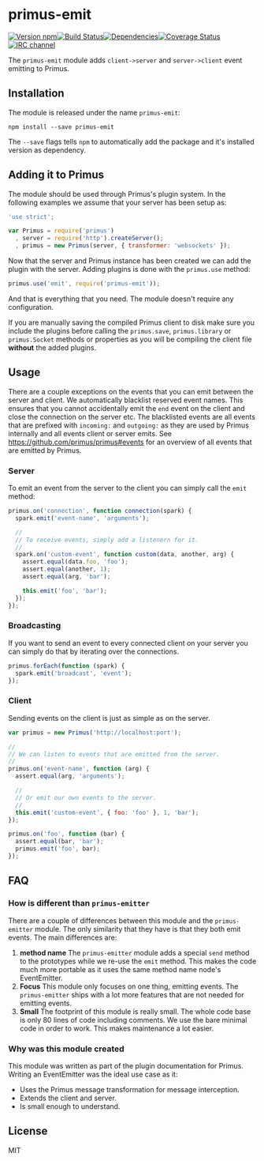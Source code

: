 # primus-emit

[![Version npm](https://img.shields.io/npm/v/primus-emit.svg?style=flat-square)](http://browsenpm.org/package/primus-emit)[![Build Status](https://img.shields.io/travis/primus/primus-emit/master.svg?style=flat-square)](https://travis-ci.org/primus/primus-emit)[![Dependencies](https://img.shields.io/david/primus/primus-emit.svg?style=flat-square)](https://david-dm.org/primus/primus-emit)[![Coverage Status](https://img.shields.io/coveralls/primus/primus-emit/master.svg?style=flat-square)](https://coveralls.io/r/primus/primus-emit?branch=master)[![IRC channel](https://img.shields.io/badge/IRC-irc.freenode.net%23primus-00a8ff.svg?style=flat-square)](https://webchat.freenode.net/?channels=primus)

The `primus-emit` module adds `client->server` and `server->client` event emitting to
Primus.

## Installation

The module is released under the name `primus-emit`:

```
npm install --save primus-emit
```

The `--save` flags tells `npm` to automatically add the package and it's
installed version as dependency.

## Adding it to Primus

The module should be used through Primus's plugin system. In the following
examples we assume that your server has been setup as:

```js
'use strict';

var Primus = require('primus')
  , server = require('http').createServer();
  , primus = new Primus(server, { transformer: 'websockets' });
```

Now that the server and Primus instance has been created we can add the plugin
with the server. Adding plugins is done with the `primus.use` method:

```js
primus.use('emit', require('primus-emit'));
```

And that is everything that you need. The module doesn't require any
configuration.

If you are manually saving the compiled Primus client to disk make sure you
include the plugins before calling the `primus.save`, `primus.library` or
`primus.Socket` methods or properties as you will be compiling the client file
**without** the added plugins.

## Usage

There are a couple exceptions on the events that you can emit between the server
and client. We automatically blacklist reserved event names. This ensures that
you cannot accidentally emit the `end` event on the client and close the
connection on the server etc. The blacklisted events are all events that are
prefixed with `incoming:` and `outgoing:` as they are used by Primus internally
and all events client or server emits. See https://github.com/primus/primus#events
for an overview of all events that are emitted by Primus.

### Server

To emit an event from the server to the client you can simply call the `emit`
method:

```js
primus.on('connection', function connection(spark) {
  spark.emit('event-name', 'arguments');

  //
  // To receive events, simply add a listenern for it.
  //
  spark.on('custom-event', function custom(data, another, arg) {
    assert.equal(data.foo, 'foo');
    assert.equal(another, 1);
    assert.equal(arg, 'bar');

    this.emit('foo', 'bar');
  });
});
```

### Broadcasting

If you want to send an event to every connected client on your server you can
simply do that by iterating over the connections.

```js
primus.forEach(function (spark) {
  spark.emit('broadcast', 'event');
});
```

### Client

Sending events on the client is just as simple as on the server.

```js
var primus = new Primus('http://localhost:port');

//
// We can listen to events that are emitted from the server.
//
primus.on('event-name', function (arg) {
  assert.equal(arg, 'arguments');

  //
  // Or emit our own events to the server.
  //
  this.emit('custom-event', { foo: 'foo' }, 1, 'bar');
});

primus.on('foo', function (bar) {
  assert.equal(bar, 'bar');
  primus.emit('foo', bar);
});
```

## FAQ

### How is different than `primus-emitter`

There are a couple of differences between this module and the `primus-emitter`
module. The only similarity that they have is that they both emit events. The
main differences are:

1. **method name** The `primus-emitter` module adds a special `send` method to
   the prototypes while we re-use the `emit` method. This makes the code much
   more portable as it uses the same method name node's EventEmitter.
2. **Focus** This module only focuses on one thing, emitting events. The
   `primus-emitter` ships with a lot more features that are not needed for
   emitting events.
3. **Small** The footprint of this module is really small. The whole code base is
   only 80 lines of code including comments. We use the bare minimal code in
   order to work. This makes maintenance a lot easier.

### Why was this module created

This module was written as part of the plugin documentation for Primus. Writing
an EventEmitter was the ideal use case as it:

- Uses the Primus message transformation for message interception.
- Extends the client and server.
- Is small enough to understand.

## License

MIT
